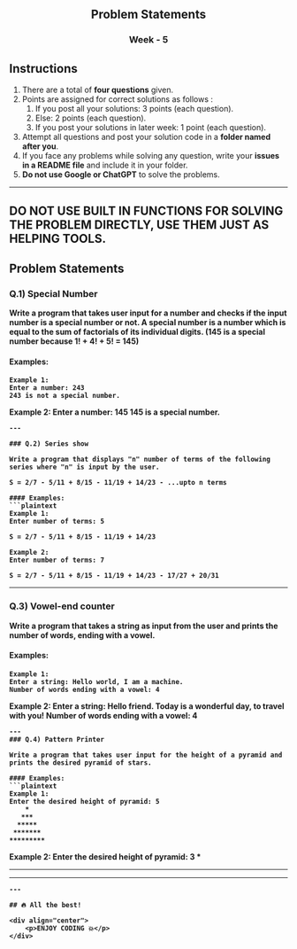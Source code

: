 <div align="center">
    <h2>Problem Statements</h2>
    <h3>Week - 5</h3>
</div>

## Instructions

1. There are a total of **four questions** given.
2. Points are assigned for correct solutions as follows :
    <br>
    1. If you post all your solutions: 3 points (each question).
    2. Else: 2 points (each question).
    3. If you post your solutions in later week: 1 point (each question).
3. Attempt all questions and post your solution code in a **folder named after you**.
4. If you face any problems while solving any question, write your **issues in a README file** and include it in your folder.
5. **Do not use Google or ChatGPT** to solve the problems.

---
<h2>
<div align="centre">
	<b>DO NOT USE BUILT IN FUNCTIONS FOR SOLVING THE PROBLEM DIRECTLY, USE THEM JUST AS HELPING TOOLS.<b>
</div>
</h2>

## Problem Statements

### Q.1) Special Number
Write a program that takes user input for a number and checks if the input number is a special number or not.
A special number is a number which is equal to the sum of factorials of its individual digits.
(145 is a special number because 1! + 4! + 5! = 145)
#### Examples:
```plaintext
Example 1:
Enter a number: 243
243 is not a special number.
```

Example 2:
Enter a number: 145
145 is a special number.
```
---

### Q.2) Series show

Write a program that displays "n" number of terms of the following series where "n" is input by the user.

S = 2/7 - 5/11 + 8/15 - 11/19 + 14/23 - ...upto n terms

#### Examples:
```plaintext
Example 1:
Enter number of terms: 5

S = 2/7 - 5/11 + 8/15 - 11/19 + 14/23 

``` 

```plaintext
Example 2:
Enter number of terms: 7

S = 2/7 - 5/11 + 8/15 - 11/19 + 14/23 - 17/27 + 20/31

```
---

### Q.3) Vowel-end counter

Write a program that takes a string as input from the user and prints the number of words, ending with a vowel.

#### Examples:

```plaintext
Example 1:
Enter a string: Hello world, I am a machine.
Number of words ending with a vowel: 4
```
Example 2:
Enter a string: Hello friend. Today    is a wonderful day, to travel with you!
Number of words ending with a vowel: 4
```
---
### Q.4) Pattern Printer

Write a program that takes user input for the height of a pyramid and prints the desired pyramid of stars.

#### Examples:
```plaintext
Example 1:
Enter the desired height of pyramid: 5
    *
   ***
  *****
 *******
*********
```
Example 2:
Enter the desired height of pyramid: 3
    *
   ***
  *****
```
---

## 🔥 All the best!

<div align="center">
    <p>ENJOY CODING 💥</p>
</div>
